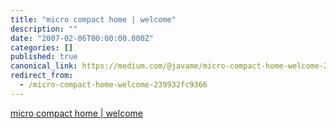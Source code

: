 ```yaml
---
title: "micro compact home | welcome"
description: ""
date: "2007-02-06T00:00:00.000Z"
categories: []
published: true
canonical_link: https://medium.com/@javame/micro-compact-home-welcome-239932fc9366
redirect_from:
  - /micro-compact-home-welcome-239932fc9366
---
```


[micro compact home | welcome](http://www.microcompacthome.at/)
